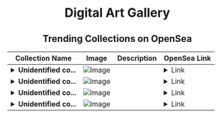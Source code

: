 <div align="center">

# Digital Art Gallery

## Trending Collections on OpenSea

| Collection Name                       | Image                                                                                     | Description                       | OpenSea Link                                                                                          |
|---------------------------------------|-------------------------------------------------------------------------------------------|-----------------------------------|--------------------------------------------------------------------------------------------------------|
| **<details><summary>Unidentified co...</summary>Unidentified contract 6c38a237-a0e7-4c6b-a15c-a480ef517d86</details>** | ![Image](https://i.seadn.io/s/raw/files/37df2cc17567b57cc16920caa4dcdc71.gif?w=500&auto=format?w=200&auto=format) |  | <details><summary>Link</summary>[Unidentified contract 6c38a237-a0e7-4c6b-a15c-a480ef517d86](https://opensea.io/collection/unidentified-contract-6c38a237-a0e7-4c6b-a15c-a480)</details> |
| **<details><summary>Unidentified co...</summary>Unidentified contract 99bf2eb5-84c0-4f94-8fd5-81e7ee3734a0</details>** | ![Image](https://i.seadn.io/s/raw/files/37df2cc17567b57cc16920caa4dcdc71.gif?w=500&auto=format?w=200&auto=format) |  | <details><summary>Link</summary>[Unidentified contract 99bf2eb5-84c0-4f94-8fd5-81e7ee3734a0](https://opensea.io/collection/unidentified-contract-99bf2eb5-84c0-4f94-8fd5-81e7)</details> |
| **<details><summary>Unidentified co...</summary>Unidentified contract 3f7892b6-cac7-49c7-9968-07fce8df8529</details>** | ![Image](https://i.seadn.io/s/raw/files/37df2cc17567b57cc16920caa4dcdc71.gif?w=500&auto=format?w=200&auto=format) |  | <details><summary>Link</summary>[Unidentified contract 3f7892b6-cac7-49c7-9968-07fce8df8529](https://opensea.io/collection/unidentified-contract-3f7892b6-cac7-49c7-9968-07fc)</details> |
| **<details><summary>Unidentified co...</summary>Unidentified contract 28752de7-e8af-4382-b404-09aa6d860ec1</details>** | ![Image](https://i.seadn.io/s/raw/files/37df2cc17567b57cc16920caa4dcdc71.gif?w=500&auto=format?w=200&auto=format) |  | <details><summary>Link</summary>[Unidentified contract 28752de7-e8af-4382-b404-09aa6d860ec1](https://opensea.io/collection/unidentified-contract-28752de7-e8af-4382-b404-09aa)</details> |

</div>